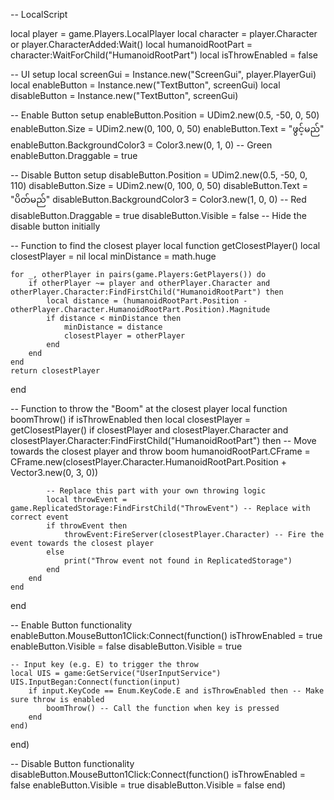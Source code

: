 -- LocalScript

local player = game.Players.LocalPlayer
local character = player.Character or player.CharacterAdded:Wait()
local humanoidRootPart = character:WaitForChild("HumanoidRootPart")
local isThrowEnabled = false

-- UI setup
local screenGui = Instance.new("ScreenGui", player.PlayerGui)
local enableButton = Instance.new("TextButton", screenGui)
local disableButton = Instance.new("TextButton", screenGui)

-- Enable Button setup
enableButton.Position = UDim2.new(0.5, -50, 0, 50)
enableButton.Size = UDim2.new(0, 100, 0, 50)
enableButton.Text = "ဖွင့်မည်"
enableButton.BackgroundColor3 = Color3.new(0, 1, 0) -- Green
enableButton.Draggable = true

-- Disable Button setup
disableButton.Position = UDim2.new(0.5, -50, 0, 110)
disableButton.Size = UDim2.new(0, 100, 0, 50)
disableButton.Text = "ပိတ်မည်"
disableButton.BackgroundColor3 = Color3.new(1, 0, 0) -- Red
disableButton.Draggable = true
disableButton.Visible = false -- Hide the disable button initially

-- Function to find the closest player
local function getClosestPlayer()
    local closestPlayer = nil
    local minDistance = math.huge

    for _, otherPlayer in pairs(game.Players:GetPlayers()) do
        if otherPlayer ~= player and otherPlayer.Character and otherPlayer.Character:FindFirstChild("HumanoidRootPart") then
            local distance = (humanoidRootPart.Position - otherPlayer.Character.HumanoidRootPart.Position).Magnitude
            if distance < minDistance then
                minDistance = distance
                closestPlayer = otherPlayer
            end
        end
    end
    return closestPlayer
end

-- Function to throw the "Boom" at the closest player
local function boomThrow()
    if isThrowEnabled then
        local closestPlayer = getClosestPlayer()
        if closestPlayer and closestPlayer.Character and closestPlayer.Character:FindFirstChild("HumanoidRootPart") then
            -- Move towards the closest player and throw boom
            humanoidRootPart.CFrame = CFrame.new(closestPlayer.Character.HumanoidRootPart.Position + Vector3.new(0, 3, 0))
            
            -- Replace this part with your own throwing logic
            local throwEvent = game.ReplicatedStorage:FindFirstChild("ThrowEvent") -- Replace with correct event
            if throwEvent then
                throwEvent:FireServer(closestPlayer.Character) -- Fire the event towards the closest player
            else
                print("Throw event not found in ReplicatedStorage")
            end
        end
    end
end

-- Enable Button functionality
enableButton.MouseButton1Click:Connect(function()
    isThrowEnabled = true
    enableButton.Visible = false
    disableButton.Visible = true

    -- Input key (e.g. E) to trigger the throw
    local UIS = game:GetService("UserInputService")
    UIS.InputBegan:Connect(function(input)
        if input.KeyCode == Enum.KeyCode.E and isThrowEnabled then -- Make sure throw is enabled
            boomThrow() -- Call the function when key is pressed
        end
    end)
end)

-- Disable Button functionality
disableButton.MouseButton1Click:Connect(function()
    isThrowEnabled = false
    enableButton.Visible = true
    disableButton.Visible = false
end)

